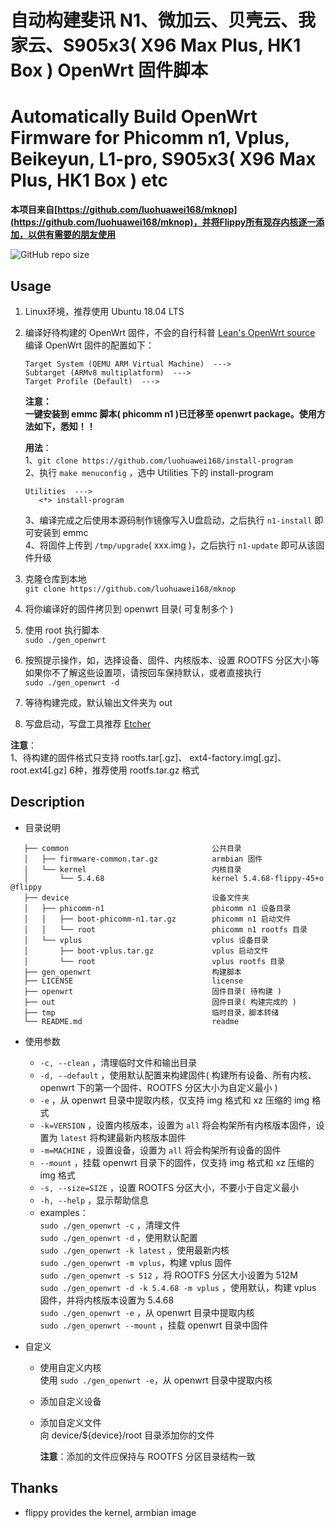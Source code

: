 # 自动构建斐讯 N1、微加云、贝壳云、我家云、S905x3( X96 Max Plus, HK1 Box ) OpenWrt 固件脚本
# Automatically Build OpenWrt Firmware for Phicomm n1, Vplus, Beikeyun, L1-pro, S905x3( X96 Max Plus, HK1 Box ) etc

**本项目来自[https://github.com/luohuawei168/mknop](https://github.com/luohuawei168/mknop)，并将Flippy所有现存内核逐一添加，以供有需要的朋友使用**

![GitHub repo size](https://img.shields.io/github/repo-size/ylqjgm/mknop?label=%E9%A1%B9%E7%9B%AE%E5%A4%A7%E5%B0%8F&style=for-the-badge)

## Usage

1. Linux环境，推荐使用 Ubuntu 18.04 LTS
2. 编译好待构建的 OpenWrt 固件，不会的自行科普 [Lean's OpenWrt source](https://github.com/coolsnowwolf/lede "Lean's OpenWrt source")  
   编译 OpenWrt 固件的配置如下：
   ``` 
   Target System (QEMU ARM Virtual Machine)  --->
   Subtarget (ARMv8 multiplatform)  --->
   Target Profile (Default)  --->
   ```

   **注意：  
   一键安装到 emmc 脚本( phicomm n1 )已迁移至 openwrt package。使用方法如下，悉知！！**

   **用法**：  
   1、`git clone https://github.com/luohuawei168/install-program`  
   2、执行 `make menuconfig` ，选中 Utilities 下的 install-program
      ``` 
      Utilities  --->  
         <*> install-program
      ```
   3、编译完成之后使用本源码制作镜像写入U盘启动，之后执行 `n1-install` 即可安装到 emmc  
   4、将固件上传到 `/tmp/upgrade`( xxx.img )，之后执行 `n1-update` 即可从该固件升级

3. 克隆仓库到本地  
   `git clone https://github.com/luohuawei168/mknop` 
4. 将你编译好的固件拷贝到 openwrt 目录( 可复制多个 )
5. 使用 root 执行脚本  
   `sudo ./gen_openwrt` 
6. 按照提示操作，如，选择设备、固件、内核版本、设置 ROOTFS 分区大小等  
   如果你不了解这些设置项，请按回车保持默认，或者直接执行  
   `sudo ./gen_openwrt -d` 
7. 等待构建完成，默认输出文件夹为 out
8. 写盘启动，写盘工具推荐 [Etcher](https://www.balena.io/etcher/)

**注意**：  
1、待构建的固件格式只支持 rootfs.tar[.gz]、 ext4-factory.img[.gz]、root.ext4[.gz] 6种，推荐使用 rootfs.tar.gz 格式 

## Description

* 目录说明
```
   ├── common                                公共目录
   │   ├── firmware-common.tar.gz            armbian 固件
   │   └── kernel                            内核目录
   │       └── 5.4.68                        kernel 5.4.68-flippy-45+o @flippy
   ├── device                                设备文件夹
   │   ├── phicomm-n1                        phicomm n1 设备目录
   │   │   ├── boot-phicomm-n1.tar.gz        phicomm n1 启动文件
   │   │   └── root                          phicomm n1 rootfs 目录
   │   └── vplus                             vplus 设备目录
   │       ├── boot-vplus.tar.gz             vplus 启动文件
   │       └── root                          vplus rootfs 目录
   ├── gen_openwrt                           构建脚本
   ├── LICENSE                               license
   ├── openwrt                               固件目录( 待构建 )
   ├── out                                   固件目录( 构建完成的 )
   ├── tmp                                   临时目录，脚本转储
   └── README.md                             readme

```

* 使用参数
   * `-c, --clean` ，清理临时文件和输出目录
   * `-d, --default` ，使用默认配置来构建固件( 构建所有设备、所有内核、openwrt 下的第一个固件、ROOTFS 分区大小为自定义最小 )
   * `-e` ，从 openwrt 目录中提取内核，仅支持 img 格式和 xz 压缩的 img 格式
   * `-k=VERSION` ，设置内核版本，设置为 `all` 将会构架所有内核版本固件，设置为 `latest` 将构建最新内核版本固件
   * `-m=MACHINE` ，设置设备，设置为 `all` 将会构架所有设备的固件
   * `--mount` ，挂载 openwrt 目录下的固件，仅支持 img 格式和 xz 压缩的 img 格式
   * `-s, --size=SIZE` ，设置 ROOTFS 分区大小，不要小于自定义最小
   * `-h, --help` ，显示帮助信息
   * examples：  
      `sudo ./gen_openwrt -c` ，清理文件  
      `sudo ./gen_openwrt -d` ，使用默认配置  
      `sudo ./gen_openwrt -k latest` ，使用最新内核  
      `sudo ./gen_openwrt -m vplus`，构建 vplus 固件  
      `sudo ./gen_openwrt -s 512` ，将 ROOTFS 分区大小设置为 512M  
      `sudo ./gen_openwrt -d -k 5.4.68 -m vplus` ，使用默认，构建 vplus 固件，并将内核版本设置为 5.4.68  
      `sudo ./gen_openwrt -e` ，从 openwrt 目录中提取内核  
      `sudo ./gen_openwrt --mount` ，挂载 openwrt 目录中固件 

* 自定义
   * 使用自定义内核  
     使用 `sudo ./gen_openwrt -e`，从 openwrt 目录中提取内核
   
   * 添加自定义设备

   * 添加自定义文件  
      向 device/${device}/root 目录添加你的文件

      **注意**：添加的文件应保持与 ROOTFS 分区目录结构一致

## Thanks

* flippy provides the kernel, armbian image
